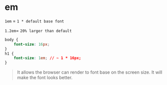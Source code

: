 # em

`1em` = `1 * default base font`

`1.2em`= `20% larger than default`

```css
body {
    font-size: 16px;
}
h1 {
    font-size: 1em; // ~ 1 * 16px;
}
```

> It allows the browser can render to font base on the screen size. It will make the font looks better.

